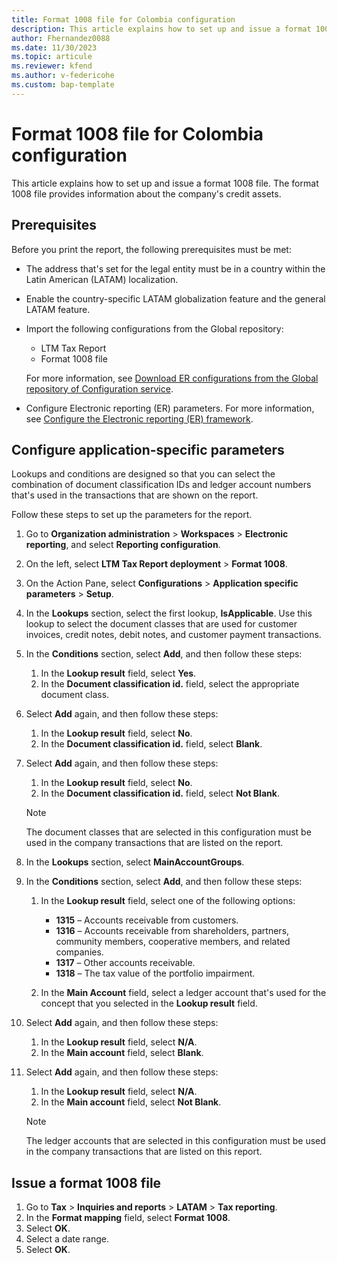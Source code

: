 ```yaml
---
title: Format 1008 file for Colombia configuration
description: This article explains how to set up and issue a format 1008 file for Colombia.
author: Fhernandez0088 
ms.date: 11/30/2023 
ms.topic: articule
ms.reviewer: kfend
ms.author: v-federicohe
ms.custom: bap-template
---
```


# Format 1008 file for Colombia configuration

This article explains how to set up and issue a format 1008 file. The format 1008 file provides information about the company's credit assets.

## Prerequisites

Before you print the report, the following prerequisites must be met:

- The address that's set for the legal entity must be in a country within the Latin American (LATAM) localization.
- Enable the country-specific LATAM globalization feature and the general LATAM feature.
- Import the following configurations from the Global repository:

    - LTM Tax Report
    - Format 1008 file

    For more information, see [Download ER configurations from the Global repository of Configuration service](../../../fin-ops-core/dev-itpro/analytics/er-download-configurations-global-repo.md).

- Configure Electronic reporting (ER) parameters. For more information, see [Configure the Electronic reporting (ER) framework](../../../fin-ops-core/dev-itpro/analytics/electronic-reporting-er-configure-parameters.md).

## Configure application-specific parameters

Lookups and conditions are designed so that you can select the combination of document classification IDs and ledger account numbers that's used in the transactions that are shown on the report.

Follow these steps to set up the parameters for the report.

1. Go to **Organization administration** \> **Workspaces** \> **Electronic reporting**, and select **Reporting configuration**.
2. On the left, select **LTM Tax Report deployment** \> **Format 1008**.
3. On the Action Pane, select **Configurations** \> **Application specific parameters** \> **Setup**.
4. In the **Lookups** section, select the first lookup, **IsApplicable**. Use this lookup to select the document classes that are used for customer invoices, credit notes, debit notes, and customer payment transactions.
5. In the **Conditions** section, select **Add**, and then follow these steps:

    1. In the **Lookup result** field, select **Yes**.
    2. In the **Document classification id.** field, select the appropriate document class.

6. Select **Add** again, and then follow these steps:

    1. In the **Lookup result** field, select **No**.
    2. In the **Document classification id.** field, select **Blank**.

7. Select **Add** again, and then follow these steps:

    1. In the **Lookup result** field, select **No**.
    2. In the **Document classification id.** field, select **Not Blank**.

    > [!NOTE]
    > The document classes that are selected in this configuration must be used in the company transactions that are listed on the report.

8. In the **Lookups** section, select **MainAccountGroups**.
9. In the **Conditions** section, select **Add**, and then follow these steps:

    1. In the **Lookup result** field, select one of the following options:

        - **1315** – Accounts receivable from customers.
        - **1316** – Accounts receivable from shareholders, partners, community members, cooperative members, and related companies.
        - **1317** – Other accounts receivable.
        - **1318** – The tax value of the portfolio impairment.

    2. In the **Main Account** field, select a ledger account that's used for the concept that you selected in the **Lookup result** field.

10. Select **Add** again, and then follow these steps:

    1. In the **Lookup result** field, select **N/A**.
    2. In the **Main account** field, select **Blank**.

11. Select **Add** again, and then follow these steps:

    1. In the **Lookup result** field, select **N/A**.
    2. In the **Main account** field, select **Not Blank**.

    > [!NOTE]
    > The ledger accounts that are selected in this configuration must be used in the company transactions that are listed on this report.

## Issue a format 1008 file

1. Go to **Tax** \> **Inquiries and reports** \> **LATAM** \> **Tax reporting**.
2. In the **Format mapping** field, select **Format 1008**.
3. Select **OK**.
4. Select a date range.
5. Select **OK**.
